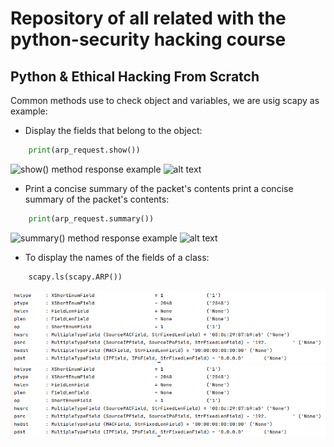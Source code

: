 # Repository of all related with the python-security hacking course

## Python & Ethical Hacking From Scratch

Common methods use to check object and variables, we are usig scapy as example:

- Display the fields that belong to the object:
```python
    print(arp_request.show())
```
![show() method response example]()
![alt text]()
- Print a concise summary of the packet's contents print a concise summary of the packet's contents:
```python
    print(arp_request.summary())
```
![summary() method response example]()
![alt text]()

- To display the names of the fields of a class:
```python
    scapy.ls(scapy.ARP())
```
![ARP() method response example](https://github.com/Enriqueoab/pythonSecurity/blob/main/img/ls%20method%20example.png)
![alt text](https://github.com/Enriqueoab/pythonSecurity/blob/main/img/ls%20method%20example.png)
